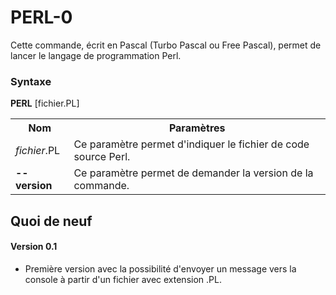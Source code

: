 # PERL-0
Cette commande, écrit en Pascal (Turbo Pascal ou Free Pascal), permet de lancer le langage de programmation Perl.

<h3>Syntaxe</h3>

<b>PERL</b> [fichier.PL]

<table>
  <tr>
    <th>Nom</th>
    <th>Paramètres</th>
  </tr>
  <tr>
    <td><i>fichier</i>.PL</td>
    <td>Ce paramètre permet d'indiquer le fichier de code source Perl.</td>
  </tr>
  <tr>
    <td><b>--version</b></td>
    <td>Ce paramètre permet de demander la version de la commande.</td>
  </tr>
</table>

<h2>Quoi de neuf</h2>

<h4>Version 0.1</h4>
<ul>
  <li>Première version avec la possibilité d'envoyer un message vers la console à partir d'un fichier avec extension .PL.</li>
</ul>


